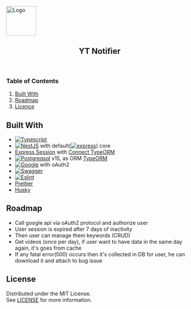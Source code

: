 <div>
  <a href="https://github.com/github_username/repo_name">
    <img src="images/logo.png" alt="Logo" width="80" height="80">
  </a>

<h2 align="center">YT Notifier</h2>
</div>

<br/>

<h3>Table of Contents</h3>
  <ol>
    <li><a href="#built-with">Built With</a></li>
    <li><a href="#roadmap">Roadmap</a></li>
    <li><a href="#licence">Licence</a></li>
  </ol>

## Built With

* [![Typescript][typescript-shield]][typescript-url]
* [![NestJS][nestjs-shield]][nestjs-url] with default([![express][expressjs-shield]][expressjs-url]) core
* [Express Session](https://github.com/expressjs/session)
  with [Connect TypeORM](https://www.npmjs.com/package/connect-typeorm)
* [![Postgreqsql][postgresql-shield]][postgresql-url] v15, as ORM [TypeORM](https://typeorm.io/)
* [![Google][google-shield]][google-url] with oAuth2
* [![Swagger][swagger-shield]][swagger-url]
* [![Eslint][eslint-shield]][eslint-url]
* [Prettier](https://prettier.io)
* [Husky](https://typicode.github.io/husky)

## Roadmap

- Call google api via oAuth2 protocol and authorize user
- User session is expired after 7 days of inactivity
- Then user can manage them keywords (CRUD)
- Get videos (once per day), if user want to have data in the same day again, it's goes from cache
- If any fatal error(500) occurs then it's collected in DB for user, he can download it and attach to bug issue

## License

Distributed under the MIT License.
<br/>
See [LICENSE](https://github.com/PatrykKuniczak/YT_Search_Plugin/blob/main/LICENCE) for more information.

<!-- MARKDOWN LINKS & IMAGES -->

[typescript-shield]: https://img.shields.io/badge/Typescript-3178C6?style=flat-square&logo=typescript&logoColor=white

[typescript-url]: https://www.typescriptlang.org/

[postgresql-shield]:https://img.shields.io/badge/postgres-%23316192.svg?style=for-the-badge&logo=postgresql&logoColor=white

[postgresql-url]: https://www.postgresql.org/about/news/postgresql-15-released-2526/

[nestjs-shield]: https://img.shields.io/badge/nestjs-%23E0234E.svg?style=for-the-badge&logo=nestjs&logoColor=white

[nestjs-url]: https://nestjs.com

[expressjs-shield]: https://img.shields.io/badge/express.js-%23404d59.svg?style=for-the-badge&logo=express&logoColor=%2361DAFB

[expressjs-url]: https://expressjs.com

[google-shield]: https://img.shields.io/badge/google-4285F4?style=for-the-badge&logo=google&logoColor=white

[google-url]: https://developers.google.com/identity/protocols/oauth2

[swagger-shield]: https://img.shields.io/badge/-Swagger-%23Clojure?style=for-the-badge&logo=swagger&logoColor=white

[swagger-url]: https://swagger.io/

[eslint-url]: https://eslint.org/

[eslint-shield]: https://img.shields.io/badge/ESLint-4B3263?style=for-the-badge&logo=eslint&logoColor=white
